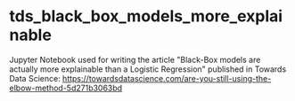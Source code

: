 # tds_black_box_models_more_explainable
Jupyter Notebook used for writing the article "Black-Box models are actually more explainable than a Logistic Regression" published in Towards Data Science: https://towardsdatascience.com/are-you-still-using-the-elbow-method-5d271b3063bd
